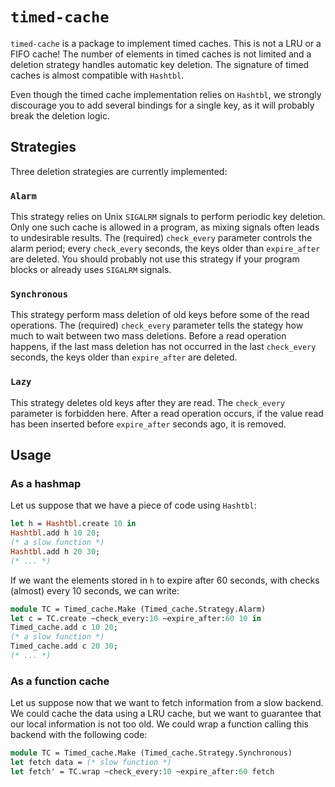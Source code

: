 # `timed-cache`

`timed-cache` is a package to implement timed caches. This is not a LRU or a FIFO cache! The number of elements in timed caches is not limited and a deletion strategy handles automatic key deletion. The signature of timed caches is almost compatible with `Hashtbl`.

Even though the timed cache implementation relies on `Hashtbl`, we strongly discourage you to add several bindings for a single key, as it will probably break the deletion logic.


## Strategies

Three deletion strategies are currently implemented:

### `Alarm`

This strategy relies on Unix `SIGALRM` signals to perform periodic key deletion. Only one such cache is allowed in a program, as mixing signals often leads to undesirable results. The (required) `check_every` parameter controls the alarm period; every `check_every` seconds, the keys older than `expire_after` are deleted. You should probably not use this strategy if your program blocks or already uses `SIGALRM` signals.

### `Synchronous`

This strategy perform mass deletion of old keys before some of the read operations. The (required) `check_every` parameter tells the stategy how much to wait between two mass deletions. Before a read operation happens, if the last mass deletion has not occurred in the last `check_every` seconds, the keys older than `expire_after` are deleted.

### `Lazy`

This strategy deletes old keys after they are read. The `check_every` parameter is forbidden here. After a read operation occurs, if the value read has been inserted before `expire_after` seconds ago, it is removed.


## Usage

### As a hashmap

Let us suppose that we have a piece of code using `Hashtbl`:

```ocaml
let h = Hashtbl.create 10 in
Hashtbl.add h 10 20;
(* a slow function *)
Hashtbl.add h 20 30;
(* ... *)
```

If we want the elements stored in `h` to expire after 60 seconds, with checks (almost) every 10 seconds, we can write:

```ocaml
module TC = Timed_cache.Make (Timed_cache.Strategy.Alarm)
let c = TC.create ~check_every:10 ~expire_after:60 10 in
Timed_cache.add c 10 20;
(* a slow function *)
Timed_cache.add c 20 30;
(* ... *)
```

### As a function cache

Let us suppose now that we want to fetch information from a slow backend. We could cache the data using a LRU cache, but we want to guarantee that our local information is not too old. We could wrap a function calling this backend with the following code:

```ocaml
module TC = Timed_cache.Make (Timed_cache.Strategy.Synchronous)
let fetch data = (* slow function *)
let fetch' = TC.wrap ~check_every:10 ~expire_after:60 fetch
```
